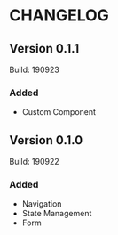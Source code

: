 # CHANGELOG

## Version 0.1.1
Build: 190923 

### Added

- Custom Component


## Version 0.1.0
Build: 190922 

### Added

- Navigation
- State Management
- Form